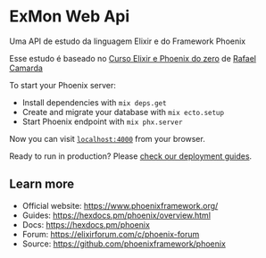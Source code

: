 # ExMon Web Api

Uma API de estudo da linguagem Elixir e do Framework Phoenix

Esse estudo é baseado no [Curso Elixir e Phoenix do zero](https://www.udemy.com/course/elixir-e-phoenix-do-zero) de [Rafael Camarda](https://github.com/RafaelCamarda)


To start your Phoenix server:

  * Install dependencies with `mix deps.get`
  * Create and migrate your database with `mix ecto.setup`
  * Start Phoenix endpoint with `mix phx.server`

Now you can visit [`localhost:4000`](http://localhost:4000) from your browser.

Ready to run in production? Please [check our deployment guides](https://hexdocs.pm/phoenix/deployment.html).

## Learn more

  * Official website: https://www.phoenixframework.org/
  * Guides: https://hexdocs.pm/phoenix/overview.html
  * Docs: https://hexdocs.pm/phoenix
  * Forum: https://elixirforum.com/c/phoenix-forum
  * Source: https://github.com/phoenixframework/phoenix
